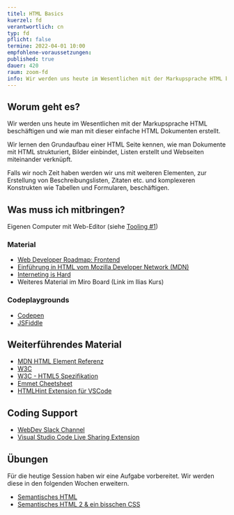 ```yaml
---
titel: HTML Basics
kuerzel: fd
verantwortlich: cn
typ: fd
pflicht: false
termine: 2022-04-01 10:00
empfohlene-voraussetzungen: 
published: true
dauer: 420
raum: zoom-fd
info: Wir werden uns heute im Wesentlichen mit der Markupsprache HTML beschäftigen und wie man mit dieser einfache HTML Dokumente erstellt.
---
```


## Worum geht es?
Wir werden uns heute im Wesentlichen mit der Markupsprache HTML beschäftigen und wie man mit dieser einfache HTML Dokumenten erstellt.

Wir lernen den Grundaufbau einer HTML Seite kennen, wie man Dokumente mit HTML strukturiert, Bilder einbindet, Listen erstellt und Webseiten miteinander verknüpft.

Falls wir noch Zeit haben werden wir uns mit weiteren Elementen, zur Erstellung von Beschreibungslisten, Zitaten etc. und komplexeren Konstrukten wie Tabellen und Formularen, beschäftigen.


## Was muss ich mitbringen?
Eigenen Computer mit Web-Editor (siehe [Tooling #1](../tooling-1/))

### Material
- [Web Developer Roadmap: Frontend](https://roadmap.sh/frontend)
- [Einführung in HTML vom Mozilla Developer Network (MDN)](https://developer.mozilla.org/en-US/docs/Learn/HTML/Introduction_to_HTML)
- [Interneting is Hard](https://www.internetingishard.com)
- Weiteres Material im Miro Board (Link im Ilias Kurs)

### Codeplaygrounds
- [Codepen](http://codepen.io)
- [JSFiddle](http://jsfiddle.net)

## Weiterführendes Material
- [MDN HTML Element Referenz](https://developer.mozilla.org/de/docs/Web/HTML/Element)
- [W3C](http://www.w3.org)
- [W3C - HTML5 Spezifikation](https://html.spec.whatwg.org/)
- [Emmet Cheetsheet](https://docs.emmet.io/cheat-sheet/)
- [HTMLHint Extension für VSCode](https://marketplace.visualstudio.com/items?itemName=mkaufman.HTMLHint)

## Coding Support
- [WebDev Slack Channel](https://join.slack.com/t/medieninforma-kw06062/shared_invite/zt-qu6a1bly-34PnE3G~6zjWkQzAvJqMIw)
- [Visual Studio Code Live Sharing Extension](https://scotch.io/tutorials/getting-started-with-live-coding-in-visual-studio-code-with-live-share)


## Übungen
Für die heutige Session haben wir eine Aufgabe vorbereitet. Wir werden diese in den folgenden Wochen erweitern.

- [Semantisches HTML](../../assignments/fd_01_html-1/)
- [Semantisches HTML 2 & ein bisschen CSS](../../assignments/fd_01_html-2/)



